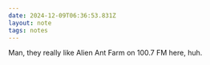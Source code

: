 ```yaml
---
date: 2024-12-09T06:36:53.831Z
layout: note
tags: notes
---
```

Man, they really like Alien Ant Farm on 100.7 FM here, huh.
